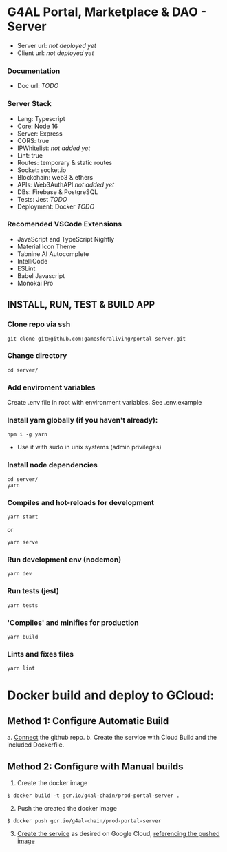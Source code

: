 # G4AL Portal, Marketplace & DAO - Server

- Server url: _not deployed yet_
- Client url: _not deployed yet_

### Documentation

- Doc url: _TODO_

### Server Stack

- Lang: Typescript
- Core: Node 16
- Server: Express
- CORS: true
- IPWhitelist: _not added yet_
- Lint: true
- Routes: temporary & static routes
- Socket: socket.io
- Blockchain: web3 & ethers
- APIs: Web3AuthAPI _not added yet_
- DBs: Firebase & PostgreSQL
- Tests: Jest _TODO_
- Deployment: Docker _TODO_

### Recomended VSCode Extensions

- JavaScript and TypeScript Nightly
- Material Icon Theme
- Tabnine AI Autocomplete
- IntelliCode
- ESLint
- Babel Javascript
- Monokai Pro

## INSTALL, RUN, TEST & BUILD APP

### Clone repo via ssh

```
git clone git@github.com:gamesforaliving/portal-server.git
```

### Change directory

```
cd server/

```

### Add enviroment variables

Create .env file in root with environment variables. See .env.example

### Install yarn globally (if you haven't already):

```
npm i -g yarn
```

- Use it with sudo in unix systems (admin privileges)

### Install node dependencies

```
cd server/
yarn
```

### Compiles and hot-reloads for development

```
yarn start
```

or

```
yarn serve
```

### Run development env (nodemon)

```
yarn dev
```

### Run tests (jest)

```
yarn tests
```

### 'Compiles' and minifies for production

```
yarn build
```

### Lints and fixes files

```
yarn lint
```

# Docker build and deploy to GCloud:

## Method 1: Configure Automatic Build

a. [Connect](https://source.cloud.google.com/repo/connect) the github repo.
b. Create the service with Cloud Build and the included Dockerfile.

## Method 2: Configure with Manual builds

1. Create the docker image
```
$ docker build -t gcr.io/g4al-chain/prod-portal-server .
```
2. Push the created the docker image
```
$ docker push gcr.io/g4al-chain/prod-portal-server
```

3. [Create the service](https://console.cloud.google.com/run/create?project=g4al-chain) as desired on Google Cloud, [referencing the pushed image](https://cloud.google.com/run/docs/deploying)


